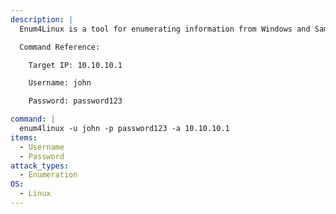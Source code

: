 ```yaml
---
description: |
  Enum4Linux is a tool for enumerating information from Windows and Samba systems, using a number of different techniques. The following command will attempt to enumerate information provided valid login credentials.

  Command Reference:

  	Target IP: 10.10.10.1

  	Username: john

  	Password: password123

command: |
  enum4linux -u john -p password123 -a 10.10.10.1
items:
  - Username
  - Password
attack_types:
  - Enumeration
OS:
  - Linux
---
```

